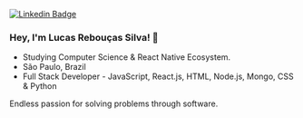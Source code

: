 
[![Linkedin Badge](https://img.shields.io/badge/-LinkedIn-blue?style=flat&logo=Linkedin&logoColor=white&link=https://)](https://www.linkedin.com/in/lucas-reboucas-silva/)

### Hey, I'm Lucas Rebouças Silva! 👋

- Studying Computer Science & React Native Ecosystem.
- São Paulo, Brazil
- Full Stack Developer - JavaScript, React.js, HTML, Node.js, Mongo, CSS & Python

Endless passion for solving problems through software.
